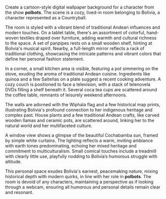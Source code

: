 Create a cartoon-style digital wallpaper background for a character from the show **polbots**. The scene is a cozy, lived-in room belonging to Bolivia, a character represented as a Countryball.

The room is styled with a vibrant blend of traditional Andean influences and modern touches. On a tablet table, there's an assortment of colorful, hand-woven textiles draped over furniture, adding warmth and cultural richness to the space. A set of panpipes rests on a small wooden shelf, hinting at Bolivia's musical spirit. Nearby, a full-length mirror reflects a rack of traditional clothing, showcasing the intricate patterns and vibrant colors that define her personal fashion statement.

In a corner, a small kitchen area is visible, featuring a pot simmering on the stove, exuding the aroma of traditional Andean cuisine. Ingredients like quinoa and a few Salteñas on a plate suggest a recent cooking adventure. A cozy couch is positioned to face a television, with a stack of telenovela DVDs filling a shelf beneath it. Several coca tea cups are scattered around the coffee table, remnants of leisurely weekend afternoons.

The walls are adorned with the Wiphala flag and a few historical map prints, illustrating Bolivia's profound connection to her indigenous heritage and complex past. House plants and a few traditional Andean crafts, like carved wooden llamas and ceramic pots, are scattered around, linking her to the natural world and her multifaceted culture.

A window view shows a glimpse of the beautiful Cochabamba sun, framed by simple white curtains. The lighting reflects a warm, inviting ambiance with earth tones predominating, echoing her mixed heritage and commitment to multiculturalism. Small comical touches include a treadmill with clearly little use, playfully nodding to Bolivia’s humorous struggle with altitude.

This personal space exudes Bolivia's earnest, peacemaking nature, mixing historical depth with modern quirks, in line with her role in **polbots**. The room is devoid of any characters, maintaining a perspective as if looking through a webcam, ensuring all humorous and personal details remain clear and resonant.